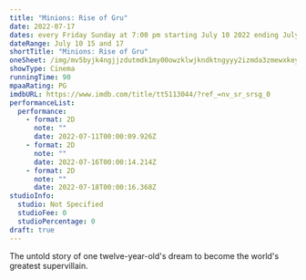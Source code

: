 ```yaml
---
title: "Minions: Rise of Gru"
date: 2022-07-17
dates: every Friday Sunday at 7:00 pm starting July 10 2022 ending July 17 2022
dateRange: July 10 15 and 17
shortTitle: "Minions: Rise of Gru"
oneSheet: /img/mv5byjk4ngjjzdutmdk1my00owzklwjkndktngyyy2izmda3zmewxkeyxkfqcgdeqxvymtkxnjuynq-._v1_.jpg
showType: Cinema
runningTime: 90
mpaaRating: PG
imdbURL: https://www.imdb.com/title/tt5113044/?ref_=nv_sr_srsg_0
performanceList:
  performance:
    - format: 2D
      note: ""
      date: 2022-07-11T00:00:09.926Z
    - format: 2D
      note: ""
      date: 2022-07-16T00:00:14.214Z
    - format: 2D
      note: ""
      date: 2022-07-18T00:00:16.368Z
studioInfo:
  studio: Not Specified
  studioFee: 0
  studioPercentage: 0
draft: true
---
```

The untold story of one twelve-year-old's dream to become the world's greatest supervillain.